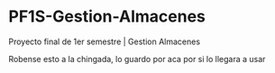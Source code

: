 # PF1S-Gestion-Almacenes
Proyecto final de 1er semestre | Gestion Almacenes

Robense esto a la chingada, lo guardo por aca por si lo llegara a usar
